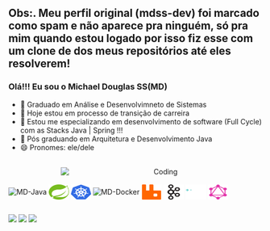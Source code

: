 ## Obs:. Meu perfil original (mdss-dev) foi marcado como spam e não aparece pra ninguém, só pra mim quando estou logado por isso fiz esse com um clone de dos meus repositórios até eles resolverem!

### Olá!!! Eu sou o Michael Douglas SS(MD)
- 🔭 Graduado em Análise e Desenvolvimneto de Sistemas
- 🔭 Hoje estou em processo de transição de carreira
- 🌱 Estou me especializando em desenvolvimento de software (Full Cycle) com as Stacks Java | Spring !!!
- 🌱 Pós graduando em Arquitetura e Desenvolvimento Java
- 😄 Pronomes: ele/dele
<br>
<div align="center">
 <img align="right" alt="Coding" width="400" src="https://res.cloudinary.com/practicaldev/image/fetch/s--_AGrXPbv--/c_limit%2Cf_auto%2Cfl_progressive%2Cq_66%2Cw_880/https://res.cloudinary.com/practicaldev/image/fetch/s--sNXjzc6P--/c_limit%252Cf_auto%252Cfl_progressive%252Cq_66%252Cw_880/https://media1.tenor.com/images/0c34272909ee2a4db5606a014082312b/tenor.gif%253Fitemid%253D15828752">
</div>
<br>
 <div style="display: inline_block"><br>
  <img align="center" alt="MD-Java" height="30" width="40" src="https://cdn.jsdelivr.net/gh/devicons/devicon/icons/java/java-original.svg" />
  <img align="center" alt="MD-Docker" height="30" width="40" src="https://github.com/devicons/devicon/blob/master/icons/spring/spring-original.svg" />
  <img align="center" alt="MD-Angular" height="30" width="40" src="https://github.com/devicons/devicon/blob/master/icons/kubernetes/kubernetes-original.svg" />
  <img align="center" alt="MD-Docker" height="30" width="40" src="https://cdn.jsdelivr.net/gh/devicons/devicon/icons/docker/docker-original.svg" />
  <img align="center" alt="MD-Angular" height="30" width="40" src="https://github.com/devicons/devicon/blob/master/icons/rabbitmq/rabbitmq-original.svg" />
  <img align="center" alt="MD-Angular" height="30" width="40" src="https://github.com/devicons/devicon/blob/master/icons/apachekafka/apachekafka-original.svg" />
  <img align="center" alt="MD-Angular" height="30" width="40" src="https://github.com/devicons/devicon/blob/master/icons/grpc/grpc-original.svg" />
  <img align="center" alt="MD-Angular" height="30" width="40" src="https://github.com/devicons/devicon/blob/master/icons/graphql/graphql-plain.svg" />


</div>
  
##
  
<div> 
  <a href = "mailto:douglas.ti.dev@gmail.com"><img src="https://img.shields.io/badge/-Gmail-%23333?style=for-the-badge&logo=gmail&logoColor=white" target="_blank"></a>
  <a href="https://www.linkedin.com/in/mdss-dev" target="_blank"><img src="https://img.shields.io/badge/-LinkedIn-%230077B5?style=for-the-badge&logo=linkedin&logoColor=white" target="_blank"></a> 
  <a href="https://discord.gg/SfEkeGkCSP" target="_blank"><img src="https://img.shields.io/badge/Discord-7289DA?style=for-the-badge&logo=discord&logoColor=white" target="_blank"></a> 
</div>

